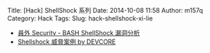 Title: [Hack] ShellShock 系列
Date: 2014-10-08 11:58
Author: m157q
Category: Hack
Tags: 
Slug: hack-shellshock-xi-lie

+ [員外 Security - BASH ShellShock 漏洞分析](http://timhsu.chroot.org/2014/10/bash-shellshock.html)  
+ [Shellshock 威脅案例 by DEVCORE](http://www.slideshare.net/d3vc0r3/shell-shock)  
